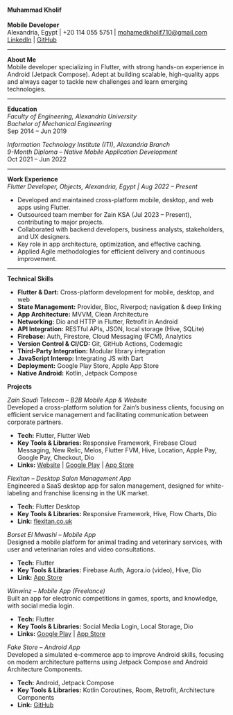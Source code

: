 #### Muhammad Kholif  
**Mobile Developer**  
Alexandria, Egypt | +20 114 055 5751 | mohamedkholif710@gmail.com  
[LinkedIn](#) | [GitHub](#)

---

**About Me**  
Mobile developer specializing in Flutter, with strong hands-on experience in Android (Jetpack Compose). Adept at building scalable, high-quality apps and always eager to tackle new challenges and learn emerging technologies.

---

**Education**  
*Faculty of Engineering, Alexandria University*  
_Bachelor of Mechanical Engineering_  
Sep 2014 – Jun 2019

*Information Technology Institute (ITI), Alexandria Branch*  
_9-Month Diploma – Native Mobile Application Development_  
Oct 2021 – Jun 2022

---

**Work Experience**  
*Flutter Developer, Objects, Alexandria, Egypt | Aug 2022 – Present*  
- Developed and maintained cross-platform mobile, desktop, and web apps using Flutter.  
- Outsourced team member for Zain KSA (Jul 2023 – Present), contributing to major projects.  
- Collaborated with backend developers, business analysts, stakeholders, and UX designers.  
- Key role in app architecture, optimization, and effective caching.  
- Applied Agile methodologies for efficient delivery and continuous improvement.

---

**Technical Skills**  
- **Flutter & Dart:** Cross-platform development for mobile, desktop, and web  
- **State Management:** Provider, Bloc, Riverpod; navigation & deep linking  
- **App Architecture:** MVVM, Clean Architecture  
- **Networking:** Dio and HTTP in Flutter, Retrofit in Android  
- **API Integration:** RESTful APIs, JSON, local storage (Hive, SQLite)  
- **Firebase:** Auth, Firestore, Cloud Messaging (FCM), Analytics  
- **Version Control & CI/CD:** Git, GitHub Actions, Codemagic  
- **Third-Party Integration:** Modular library integration  
- **JavaScript Interop:** Integrating JS with Dart  
- **Deployment:** Google Play Store, Apple App Store  
- **Native Android:** Kotlin, Jetpack Compose
<div style="page-break-before: always"></div>

**Projects**

*Zain Saudi Telecom – B2B Mobile App & Website*  
Developed a cross-platform solution for Zain’s business clients, focusing on efficient service management and facilitating communication between corporate partners.  
- **Tech:** Flutter, Flutter Web  
- **Key Tools & Libraries:** Responsive Framework, Firebase Cloud Messaging, New Relic, Melos, Flutter FVM, Hive, Location, Apple Pay, Google Pay, Checkout, Dio  
- **Links:** [Website](https://business.zain.sa/) | [Google Play](https://play.google.com/store/apps/details?id=com.sa.zain.business&pcampaignid=web_share) | [App Store](https://apps.apple.com/us/app/zain-business/id6450364727)

*Flexitan – Desktop Salon Management App*  
Engineered a SaaS desktop app for salon management, designed for white-labeling and franchise licensing in the UK market.  
- **Tech:** Flutter Desktop  
- **Key Tools & Libraries:** Responsive Framework, Hive, Flow Charts, Dio  
- **Link:** [flexitan.co.uk](https://flexitan.co.uk/)

*Borset El Mwashi – Mobile App*  
Designed a mobile platform for animal trading and veterinary services, with user and veterinarian roles and video consultations.  
- **Tech:** Flutter  
- **Key Tools & Libraries:** Firebase Auth, Agora.io (video), Hive, Dio  
- **Link:** [App Store](https://apps.apple.com/us/app/%D8%A8%D9%88%D8%B1%D8%B5%D8%A9-%D8%A7%D9%84%D9%85%D9%88%D8%A7%D8%B4%D9%8A/id1672053921)

*Winwinz – Mobile App (Freelance)*  
Built an app for electronic competitions in games, sports, and knowledge, with social media login.  
- **Tech:** Flutter  
- **Key Tools & Libraries:** Social Media Login, Local Storage, Dio  
- **Links:** [Google Play](https://play.google.com/store/apps/details?id=com.winwinz.winwinz&hl=en) | [App Store](https://apps.apple.com/kw/app/winwinz-%D9%88%D9%8A%D9%86-%D9%88%D9%8A%D9%86%D8%B2/id6462481813)

*Fake Store – Android App*  
Developed a simulated e-commerce app to improve Android skills, focusing on modern architecture patterns using Jetpack Compose and Android Architecture Components.  
- **Tech:** Android, Jetpack Compose  
- **Key Tools & Libraries:** Kotlin Coroutines, Room, Retrofit, Architecture Components  
- **Link:** [GitHub](https://github.com/muhammadkh242/fake-store)
